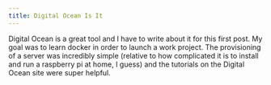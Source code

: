 ```yaml
---
title: Digital Ocean Is It
---
```


Digital Ocean is a great tool and I have to write about it
for this first post. My goal was to learn docker in order to launch
a work project. The provisioning of a server was incredibly simple
(relative to how complicated it is to install and run a raspberry pi
at home, I guess) and the tutorials on the Digital Ocean site were
super helpful.
